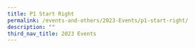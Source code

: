 ```yaml
---
title: P1 Start Right
permalink: /events-and-others/2023-Events/p1-start-right/
description: ""
third_nav_title: 2023 Events
---
```

